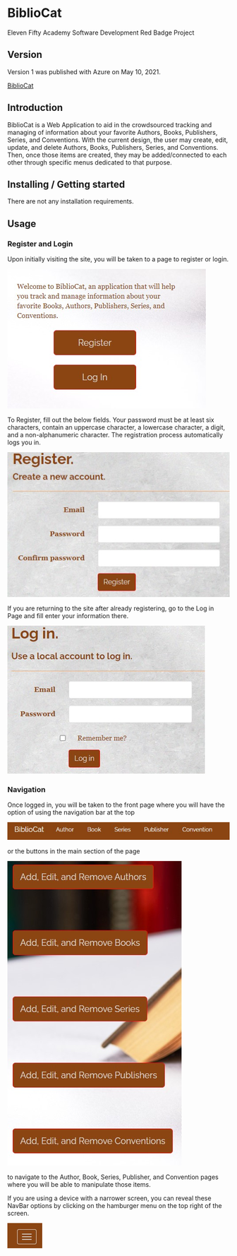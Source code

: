 # BiblioCat
Eleven Fifty Academy Software Development Red Badge Project

## Version
Version 1 was published with Azure on May 10, 2021.

[BiblioCat](https://bibliocat.azurewebsites.net/)

## Introduction

BiblioCat is a Web Application to aid in the crowdsourced tracking and managing of information about your favorite Authors, Books, Publishers, Series, and Conventions. With the current design, the user may create, edit, update, and delete Authors, Books, Publishers, Series, and Conventions. Then, once those items are created, they may be added/connected to each other through specific menus dedicated to that purpose.

## Installing / Getting started

There are not any installation requirements.

## Usage

### Register and Login

Upon initially visiting the site, you will be taken to a page to register or login.

![FrontPage](/BiblioCat.WebMVC/Content/Assets/FrontPage.jpg)

To Register, fill out the below fields. Your password must be at least six characters, contain an uppercase character, a lowercase character, a digit, and a non-alphanumeric character. The registration process automatically logs you in.

![Login page](/BiblioCat.WebMVC/Content/Assets/RegisterPage.jpg)

If you are returning to the site after already registering, go to the Log in Page and fill enter your information there.

![Login page](/BiblioCat.WebMVC/Content/Assets/LoginPage.jpg)

### Navigation

Once logged in, you will be taken to the front page where you will have the option of using the navigation bar at the top

![Login page](/BiblioCat.WebMVC/Content/Assets/NavBar.jpg)

or the buttons in the main section of the page

![Login page](/BiblioCat.WebMVC/Content/Assets/MainPage.jpg)

to navigate to the Author, Book, Series, Publisher, and Convention pages where you will be able to manipulate those items.

If you are using a device with a narrower screen, you can reveal these NavBar options by clicking on the hamburger menu on the top right of the screen.

![Login page](/BiblioCat.WebMVC/Content/Assets/HamburgerMenu.jpg)
